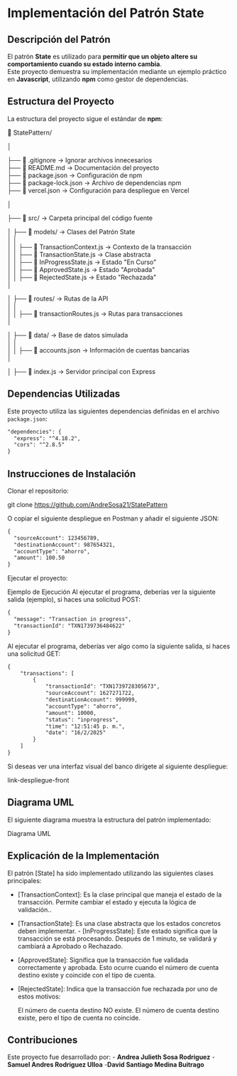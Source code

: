 # Implementación del Patrón State

## Descripción del Patrón
El patrón **State** es utilizado para **permitir que un objeto altere su comportamiento cuando su estado interno cambia**.  
Este proyecto demuestra su implementación mediante un ejemplo práctico en **Javascript**, utilizando **npm** como gestor de dependencias.

## Estructura del Proyecto
La estructura del proyecto sigue el estándar de **npm**:

📂 StatePattern/

│

├── 📄 .gitignore                 → Ignorar archivos innecesarios  
├── 📄 README.md                  → Documentación del proyecto  
├── 📄 package.json               → Configuración de npm  
├── 📄 package-lock.json          → Archivo de dependencias npm  
├── 📄 vercel.json                → Configuración para despliegue en Vercel  

│  

├── 📂 src/                       → Carpeta principal del código fuente  

│   ├── 📂 models/                → Clases del Patrón State  
│   │  
│   │   ├── 📄 TransactionContext.js  → Contexto de la transacción  
│   │   ├── 📄 TransactionState.js    → Clase abstracta  
│   │   ├── 📄 InProgressState.js        → Estado "En Curso"  
│   │   ├── 📄 ApprovedState.js       → Estado "Aprobada"  
│   │   ├── 📄 RejectedState.js       → Estado "Rechazada"  
│  

│   ├── 📂 routes/                → Rutas de la API  
│   │  
│   │   ├── 📄 transactionRoutes.js   → Rutas para transacciones  
│  

│   ├── 📂 data/                  → Base de datos simulada  
│   │  
│   │   ├── 📄 accounts.json       → Información de cuentas bancarias  
│  

│   ├── 📄 index.js               → Servidor principal con Express  


## Dependencias Utilizadas
Este proyecto utiliza las siguientes dependencias definidas en el archivo `package.json`:

```xml
"dependencies": {
  "express": "^4.18.2",     
  "cors": "^2.8.5" 
}

```
## Instrucciones de Instalación
Clonar el repositorio:

git clone https://github.com/AndreSosa21/StatePattern

O copiar el siguiente despliegue en Postman y añadir el siguiente JSON:

```xml
{
  "sourceAccount": 123456789,
  "destinationAccount": 987654321,
  "accountType": "ahorro",
  "amount": 100.50
}

```
Ejecutar el proyecto:

Ejemplo de Ejecución
Al ejecutar el programa, deberías ver la siguiente salida (ejemplo), si haces una solicitud POST:
```xml
{
  "message": "Transaction in progress",
  "transactionId": "TXN1739736484622"
}
```
Al ejecutar el programa, deberías ver algo como la siguiente salida, si haces una solicitud GET:
```xml
{
    "transactions": [
        {
            "transactionId": "TXN1739728305673",
            "sourceAccount": 1627271722,
            "destinationAccount": 999999,
            "accountType": "ahorro",
            "amount": 10000,
            "status": "inprogress",
            "time": "12:51:45 p. m.",
            "date": "16/2/2025"
        }
    ]
}
```
Si deseas ver una interfaz visual del banco dirigete al siguiente despliegue:

link-despliegue-front

## Diagrama UML
El siguiente diagrama muestra la estructura del patrón implementado:

Diagrama UML

## Explicación de la Implementación
El patrón [State] ha sido implementado utilizando las siguientes clases principales:

- [TransactionContext]: Es la clase principal que maneja el estado de la transacción.
Permite cambiar el estado  y ejecuta la lógica de validación.. 

- [TransactionState]: Es una clase abstracta que los estados concretos deben implementar. - [InProgressState]: Este estado significa que la transacción se está procesando.
Después de 1 minuto, se validará y cambiará a Aprobado o Rechazado.

- [ApprovedState]: Significa que la transacción fue validada correctamente y aprobada.
Esto ocurre cuando el número de cuenta destino existe y coincide con el tipo de cuenta.

- [RejectedState]: Indica que la transacción fue rechazada por uno de estos motivos:

    El número de cuenta destino NO existe.
    El número de cuenta destino existe, pero el tipo de cuenta no coincide.

## Contribuciones
Este proyecto fue desarrollado por: - **Andrea Julieth Sosa Rodriguez** -**Samuel Andres Rodriguez Ulloa** -**David Santiago Medina Buitrago**



